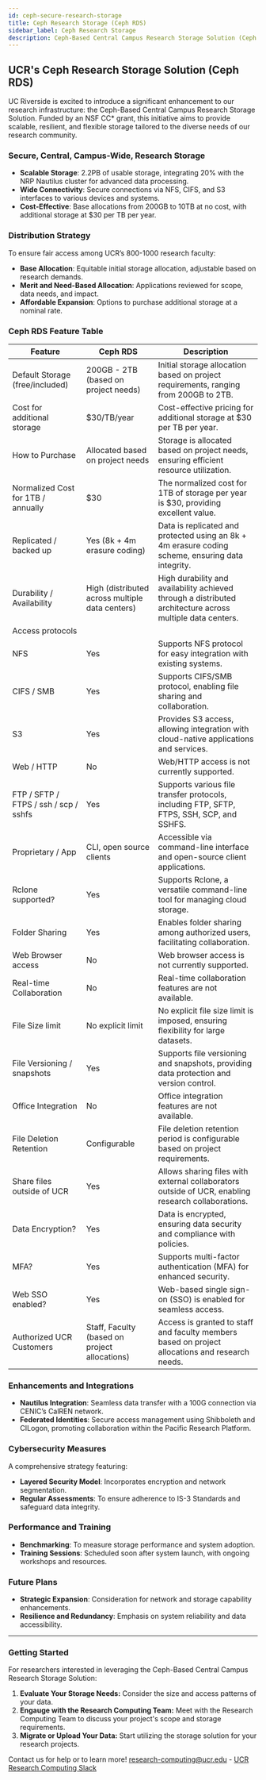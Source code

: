 ```yaml
---
id: ceph-secure-research-storage
title: Ceph Research Storage (Ceph RDS)
sidebar_label: Ceph Research Storage
description: Ceph-Based Central Campus Research Storage Solution (Ceph RDS)
---
```


## UCR's Ceph Research Storage Solution (Ceph RDS)

UC Riverside is excited to introduce a significant enhancement to our research infrastructure: the Ceph-Based Central Campus Research Storage Solution. Funded by an NSF CC* grant, this initiative aims to provide scalable, resilient, and flexible storage tailored to the diverse needs of our research community.

### Secure, Central, Campus-Wide, Research Storage

- **Scalable Storage**: 2.2PB of usable storage, integrating 20% with the NRP Nautilus cluster for advanced data processing.
- **Wide Connectivity**: Secure connections via NFS, CIFS, and S3 interfaces to various devices and systems.
- **Cost-Effective**: Base allocations from 200GB to 10TB at no cost, with additional storage at $30 per TB per year.

### Distribution Strategy

To ensure fair access among UCR’s 800-1000 research faculty:

- **Base Allocation**: Equitable initial storage allocation, adjustable based on research demands.
- **Merit and Need-Based Allocation**: Applications reviewed for scope, data needs, and impact.
- **Affordable Expansion**: Options to purchase additional storage at a nominal rate.

### Ceph RDS Feature Table

| Feature                              | Ceph RDS                                                 | Description                                                                                                     |
|--------------------------------------|----------------------------------------------------------|------------------------------------------------------------------------------------------------------------------|
| Default Storage (free/included)      | 200GB - 2TB (based on project needs)                     | Initial storage allocation based on project requirements, ranging from 200GB to 2TB.                          |
| Cost for additional storage          | $30/TB/year                                              | Cost-effective pricing for additional storage at $30 per TB per year.                                        |
| How to Purchase                      | Allocated based on project needs                        | Storage is allocated based on project needs, ensuring efficient resource utilization.                        |
| Normalized Cost for 1TB / annually   | $30                                                      | The normalized cost for 1TB of storage per year is $30, providing excellent value.                          |
| Replicated / backed up               | Yes (8k + 4m erasure coding)                             | Data is replicated and protected using an 8k + 4m erasure coding scheme, ensuring data integrity.           |
| Durability / Availability            | High (distributed across multiple data centers)          | High durability and availability achieved through a distributed architecture across multiple data centers.  |
| Access protocols                     |                                                          |                                                                                                                |
| NFS                                  | Yes                                                      | Supports NFS protocol for easy integration with existing systems.                                            |
| CIFS / SMB                           | Yes                                                      | Supports CIFS/SMB protocol, enabling file sharing and collaboration.                                        |
| S3                                   | Yes                                                      | Provides S3 access, allowing integration with cloud-native applications and services.                        |
| Web / HTTP                           | No                                                       | Web/HTTP access is not currently supported.                                                                  |
| FTP / SFTP / FTPS / ssh / scp / sshfs| Yes                                                      | Supports various file transfer protocols, including FTP, SFTP, FTPS, SSH, SCP, and SSHFS.                   |
| Proprietary / App                    | CLI, open source clients                                 | Accessible via command-line interface and open-source client applications.                                  |
| Rclone supported?                    | Yes                                                      | Supports Rclone, a versatile command-line tool for managing cloud storage.                                  |
| Folder Sharing                       | Yes                                                      | Enables folder sharing among authorized users, facilitating collaboration.                                  |
| Web Browser access                   | No                                                       | Web browser access is not currently supported.                                                               |
| Real-time Collaboration              | No                                                       | Real-time collaboration features are not available.                                                          |
| File Size limit                      | No explicit limit                                        | No explicit file size limit is imposed, ensuring flexibility for large datasets.                           |
| File Versioning / snapshots          | Yes                                                      | Supports file versioning and snapshots, providing data protection and version control.                     |
| Office Integration                   | No                                                       | Office integration features are not available.                                                               |
| File Deletion Retention              | Configurable                                             | File deletion retention period is configurable based on project requirements.                               |
| Share files outside of UCR           | Yes                                                      | Allows sharing files with external collaborators outside of UCR, enabling research collaborations.         |
| Data Encryption?                     | Yes                                                      | Data is encrypted, ensuring data security and compliance with policies.                                      |
| MFA?                                 | Yes                                                      | Supports multi-factor authentication (MFA) for enhanced security.                                           |
| Web SSO enabled?                     | Yes                                                      | Web-based single sign-on (SSO) is enabled for seamless access.                                              |
| Authorized UCR Customers             | Staff, Faculty (based on project allocations)            | Access is granted to staff and faculty members based on project allocations and research needs.             |

### Enhancements and Integrations

- **Nautilus Integration**: Seamless data transfer with a 100G connection via CENIC’s CalREN network.
- **Federated Identities**: Secure access management using Shibboleth and CILogon, promoting collaboration within the Pacific Research Platform.

### Cybersecurity Measures

A comprehensive strategy featuring:

- **Layered Security Model**: Incorporates encryption and network segmentation.
- **Regular Assessments**: To ensure adherence to IS-3 Standards and safeguard data integrity.

### Performance and Training

- **Benchmarking**: To measure storage performance and system adoption.
- **Training Sessions**: Scheduled soon after system launch, with ongoing workshops and resources.

### Future Plans

- **Strategic Expansion**: Consideration for network and storage capability enhancements.
- **Resilience and Redundancy**: Emphasis on system reliability and data accessibility.

---

### Getting Started

For researchers interested in leveraging the Ceph-Based Central Campus Research Storage Solution:

1. **Evaluate Your Storage Needs:** Consider the size and access patterns of your data.
2. **Engauge with the Research Computing Team:** Meet with the Research Computing Team to discuss your project's scope and storage requirements.
3. **Migrate or Upload Your Data:** Start utilizing the storage solution for your research projects.

Contact us for help or to learn more!
[research-computing@ucr.edu](mailto:research-computing@ucr.edu) - [UCR Research Computing Slack](https://ucr-research-compute.slack.com/)
